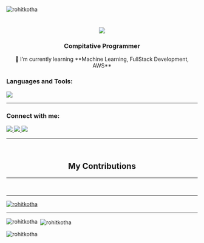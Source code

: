 <p align="left"> <img src="https://komarev.com/ghpvc/?username=rohitkotha&label=Profile%20views&color=0e75b6&style=flat" alt="rohitkotha" /> </p>



<h1 align="center">
    <img src="https://readme-typing-svg.herokuapp.com/?font=Righteous&size=35&center=true&vCenter=true&width=500&height=70&duration=4000&lines=Hi+There!+👋;+I'm+Rohit+Kotha!;" />
</h1>
<h3 align="center">Compitative Programmer</h3>
<div align="center">
 🌱 I’m currently learning **Machine Learning, FullStack Development, AWS**
</div>
<h3 align="left">Languages and Tools:</h3>
<p >
  <a href="https://skillicons.dev">
    <img src="https://skillicons.dev/icons?i=git,c,cpp,python,java,html,css,javascript,linux,aws" />
  </a>
</p>
<hr>
<h3 align="left">Connect with me:</h3>
<div>
    <a href="https://www.linkedin.com/in/rohit-kotha-3b04a8258/">
    <img src="https://skillicons.dev/icons?i=linkedin" />
  </a>
    <a href="mailto:rohitdinku815@gmail.com">
    <img src="https://skillicons.dev/icons?i=gmail" />
  </a>
    <a href="https://www.instagram.com/_herohit_/">
    <img src="https://skillicons.dev/icons?i=instagram" />
    </a>
</div>


<hr>
<br>
<h2 align="center"> My Contributions</h2>
<hr>
<div><img src=""/></div>
<br>
<hr>
<p align="left"> <a href="https://github.com/ryo-ma/github-profile-trophy"><img src="https://github-profile-trophy.vercel.app/?username=rohitkotha" alt="rohitkotha" /></a> </p>


<p align="left">
</p>
<hr>



<p><img align="left" src="https://github-readme-stats.vercel.app/api/top-langs?username=rohitkotha&show_icons=true&locale=en&layout=compact" alt="rohitkotha" /></p>

<p>&nbsp;<img align="center" src="https://github-readme-stats.vercel.app/api?username=rohitkotha&show_icons=true&locale=en" alt="rohitkotha" /></p>

<p><img align="center" src="https://github-readme-streak-stats.herokuapp.com/?user=rohitkotha&" alt="rohitkotha" /></p>

